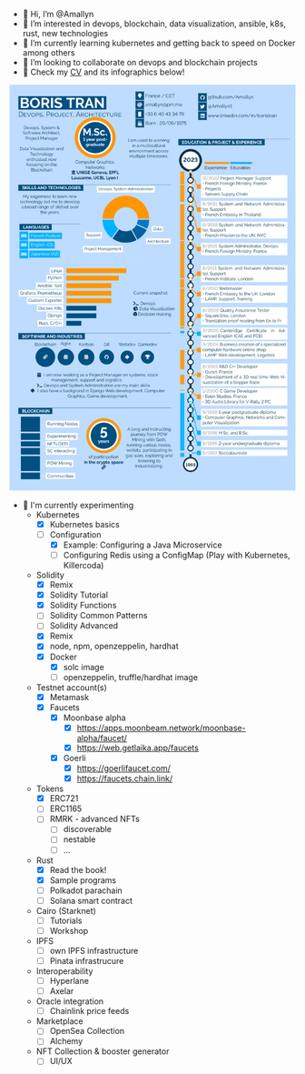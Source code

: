 - 👋 Hi, I’m @Amallyn
- 👀 I’m interested in devops, blockchain, data visualization, ansible, k8s, rust, new technologies
- 🌱 I’m currently learning kubernetes and getting back to speed on Docker among others
- 💞️ I’m looking to collaborate on devops and blockchain projects
- 👀 Check my [CV](https://drive.google.com/drive/folders/1sbnU6meyvMiT61W4S-4BwnZ5JY6qL4yV?usp=sharing) and its infographics below!
<!--- - 🌱 I’m currently learning ...
- 📫 How to reach me ...
--->

[![CV Amallyn](https://raw.githubusercontent.com/Amallyn/latexcv/master/docs/media/CV_en_Boris_TRAN_infographics2.png)](https://drive.google.com/drive/folders/1sbnU6meyvMiT61W4S-4BwnZ5JY6qL4yV?usp=sharing)

- 🌱 I'm currently experimenting
  - Kubernetes
    - [x] Kubernetes basics
    - [ ] Configuration
      - [x] Example: Configuring a Java Microservice
      - [ ] Configuring Redis using a ConfigMap (Play with Kubernetes, Killercoda)
  - Solidity
    - [x] Remix
    - [x] Solidity Tutorial
    - [x] Solidity Functions
    - [ ] Solidity Common Patterns
    - [ ] Solidity Advanced
    - [x] Remix
    - [x] node, npm, openzeppelin, hardhat
    - [x] Docker
      - [x] solc image
      - [ ] openzeppelin, truffle/hardhat image
  - Testnet account(s)
    - [x] Metamask
    - [x] Faucets
      - [x] Moonbase alpha
        - [x] https://apps.moonbeam.network/moonbase-alpha/faucet/
        - [x] https://web.getlaika.app/faucets
      - [x] Goerli
        - [x] https://goerlifaucet.com/
        - [x] https://faucets.chain.link/
  - Tokens
    - [x] ERC721
    - [ ] ERC1165
    - [ ] RMRK - advanced NFTs
      - [ ] discoverable
      - [ ] nestable
      - [ ] ...
  - Rust
    - [x] Read the book!
    - [x] Sample programs
    - [ ] Polkadot parachain
    - [ ] Solana smart contract
  - Cairo (Starknet)
    - [ ] Tutorials
    - [ ] Workshop
  - IPFS
    - [ ] own IPFS infrastructure
    - [ ] Pinata infrastrucure
  - Interoperability
    - [ ] Hyperlane
    - [ ] Axelar
  - Oracle integration
    - [ ] Chainlink price feeds
  - Marketplace
    - [ ] OpenSea Collection
    - [ ] Alchemy
  - NFT Collection & booster generator
    - [ ] UI/UX

<!---
Amallyn/Amallyn is a ✨ special ✨ repository because its `README.md` (this file) appears on your GitHub profile.
You can click the Preview link to take a look at your changes.
--->
